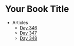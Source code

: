 # Your Book Title

- Articles
  * [Day 346](articles/Day346.md)
  * [Day 347](articles/Day347.md)
  * [Day 348](articles/Day348.md)
